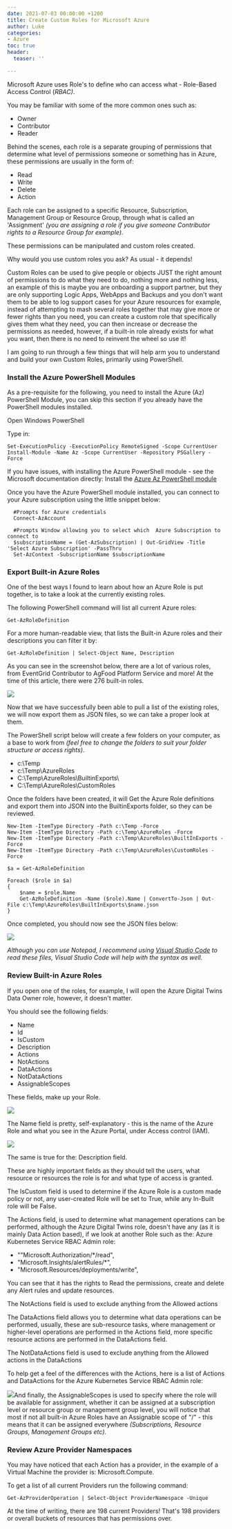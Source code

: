 ```yaml
---
date: 2021-07-03 00:00:00 +1200
title: Create Custom Roles for Microsoft Azure
author: Luke
categories:
- Azure
toc: true
header:
  teaser: ''

---
```

Microsoft Azure uses Role's to define who can access what - Role-Based Access Control (_RBAC)_.

You may be familiar with some of the more common ones such as:

* Owner
* Contributor
* Reader

Behind the scenes, each role is a separate grouping of permissions that determine what level of permissions someone or something has in Azure, these permissions are usually in the form of:

* Read
* Write
* Delete
* Action

Each role can be assigned to a specific Resource, Subscription, Management Group or Resource Group, through what is called an 'Assignment' _(you are assigning a role if you give someone Contributor rights to a Resource Group for example)_.

These permissions can be manipulated and custom roles created.

Why would you use custom roles you ask? As usual - it depends!

Custom Roles can be used to give people or objects JUST the right amount of permissions to do what they need to do, nothing more and nothing less, an example of this is maybe you are onboarding a support partner, but they are only supporting Logic Apps, WebApps and Backups and you don't want them to be able to log support cases for your Azure resources for example, instead of attempting to mash several roles together that may give more or fewer rights than you need, you can create a custom role that specifically gives them what they need, you can then increase or decrease the permissions as needed, however, if a built-in role already exists for what you want, then there is no need to reinvent the wheel so use it!

I am going to run through a few things that will help arm you to understand and build your own Custom Roles, primarily using PowerShell.

### Install the Azure PowerShell Modules

As a pre-requisite for the following, you need to install the Azure (Az) PowerShell Module, you can skip this section if you already have the PowerShell modules installed.

Open Windows PowerShell

Type in:

    Set-ExecutionPolicy -ExecutionPolicy RemoteSigned -Scope CurrentUser
    Install-Module -Name Az -Scope CurrentUser -Repository PSGallery -Force

If you have issues, with installing the Azure PowerShell module - see the Microsoft documentation directly: Install the [Azure Az PowerShell module](https://docs.microsoft.com/en-us/powershell/azure/install-az-ps?view=azps-6.1.0 "Install the Azure Az PowerShell module")

Once you have the Azure PowerShell module installed, you can connect to your Azure subscription using the little snippet below:

      #Prompts for Azure credentials
      Connect-AzAccount
      
      #Prompts Window allowing you to select which  Azure Subscription to connect to
      $subscriptionName = (Get-AzSubscription) | Out-GridView -Title 'Select Azure Subscription' -PassThru
      Set-AzContext -SubscriptionName $subscriptionName

### Export Built-in Azure Roles

One of the best ways I found to learn about how an Azure Role is put together, is to take a look at the currently existing roles.

The following PowerShell command will list all current Azure roles:

    Get-AzRoleDefinition

For a more human-readable view, that lists the Built-in Azure roles and their descriptions you can filter it by:

    Get-AzRoleDefinition | Select-Object Name, Description

As you can see in the screenshot below, there are a lot of various roles, from EventGrid Contributor to AgFood Platform Service and more! At the time of this article, there were 276 built-in roles.

![](/uploads/az_roledefinitions.png)

Now that we have successfully been able to pull a list of the existing roles, we will now export them as JSON files, so we can take a proper look at them.

The PowerShell script below will create a few folders on your computer, as a base to work from _(feel free to change the folders to suit your folder structure or access rights)_.

* c:\\Temp
* c:\\Temp\\AzureRoles
* C:\\Temp\\AzureRoles\\BuiltinExports\\
* C:\\Temp\\AzureRoles\\CustomRoles

Once the folders have been created, it will Get the Azure Role definitions and export them into JSON into the BuiltinExports folder, so they can be reviewed.

    New-Item -ItemType Directory -Path c:\Temp -Force
    New-Item -ItemType Directory -Path c:\Temp\AzureRoles -Force
    New-Item -ItemType Directory -Path c:\Temp\AzureRoles\BuiltInExports -Force
    New-Item -ItemType Directory -Path c:\Temp\AzureRoles\CustomRoles -Force
    
    $a = Get-AzRoleDefinition
    
    Foreach ($role in $a)
    {
        $name = $role.Name
        Get-AzRoleDefinition -Name ($role).Name | ConvertTo-Json | Out-File c:\Temp\AzureRoles\BuiltInExports\$name.json
    }
    

Once completed, you should now see the JSON files below:

  
![](/uploads/az_exportroles.png)

_Although you can use Notepad, I recommend using_ [_Visual Studio Code_]() _to read these files, Visual Studio Code will help with the syntax as well._ 

###  Review Built-in Azure Roles

If you open one of the roles, for example, I will open the Azure Digital Twins Data Owner role, however, it doesn't matter.

You should see the following fields:

* Name
* Id
* IsCustom
* Description
* Actions
* NotActions
* DataActions
* NotDataActions
* AssignableScopes

These fields, make up your Role.

![](/uploads/az_rolereview_azdigitaltwinsdataowner.png)

The Name field is pretty, self-explanatory - this is the name of the Azure Role and what you see in the Azure Portal, under Access control (IAM).

![](/uploads/az_rolereview_azdigitaltwinsdataowneriam.png)

The same is true for the: Description field.

These are highly important fields as they should tell the users, what resource or resources the role is for and what type of access is granted.

The IsCustom field is used to determine if the Azure Role is a custom made policy or not, any user-created Role will be set to True, while any In-Built role will be False.

The Actions field, is used to determine what management operations can be performed, although the Azure Digital Twins role, doesn't have any (as it is mainly Data Action based), if we look at another Role such as the: Azure Kubernetes Service RBAC Admin role:

* ""Microsoft.Authorization/*/read",
* "Microsoft.Insights/alertRules/*",
* "Microsoft.Resources/deployments/write",

You can see that it has the rights to Read the permissions, create and delete any Alert rules and update resources.

The NotActions field is used to exclude anything from the Allowed actions

The DataActions field allows you to determine what data operations can be performed, usually, these are sub-resource tasks, where management or higher-level operations are performed in the Actions field, more specific resource actions are performed in the DataActions field.

The NotDataActions field is used to exclude anything from the Allowed actions in the DataActions

To help get a feel of the differences with the Actions, here is a list of Actions and DataActions for the Azure Kubernetes Service RBAC Admin role:

![](/uploads/az_rolereview_azkuberservicerbacactions.png)And finally, the AssignableScopes is used to specify where the role will be available for assignment, whether it can be assigned at a subscription level or resource group or management group level, you will notice that most if not all built-in Azure Roles have an Assignable scope of "/" - this means that it can be assigned everywhere _(Subscriptions, Resource Groups, Management Groups etc)._

### Review Azure Provider Namespaces

You may have noticed that each Action has a provider, in the example of a Virtual Machine the provider is: Microsoft.Compute.

To get a list of all current Providers run the following command:

    Get-AzProviderOperation | Select-Object ProviderNamespace -Unique

At the time of writing, there are 198 current Providers! That's 198 providers or overall buckets of resources that has permissions over.